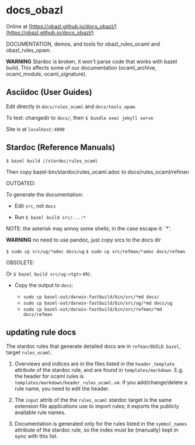 # docs_obazl

Online at [https://obazl.github.io/docs_obazl/](https://obazl.github.io/docs_obazl/)

DOCUMENTATION, demos, and tools for obazl_rules_ocaml and obazl_rules_opam.

**WARNING** Stardoc is broken, it won't parse code that works with
bazel build. This affects some of our documentation (ocaml_archive, ocaml_module, ocaml_signature).

## Asciidoc (User Guides)

Edit directly in `docs/rules_ocaml` and `docs/tools_opam`.

To test:  changedir to `docs/`, then `$ bundle exec jekyll serve`

Site is at `localhost:4000`

## Stardoc (Reference Manuals)

`$ bazel build //stardoc/rules_ocaml`

Then copy bazel-bin/stardoc/rules_ocaml.adoc to docs/rules_ocaml/refman

OUTDATED:

To generate the documentation:

* Edit `src`, not `docs`

* Run `$ bazel build src/...:*`

NOTE: the asterisk may annoy some shells; in the case escape it: `\*'.

**WARNING** no need to use pandoc, just copy srcs to the docs dir

`$ sudo cp src/ug/*adoc docs/ug`
`$ sudo cp src/refman/*adoc docs/refman`

OBSOLETE:

Or `$ bazel build src/ug:<tgt>` etc.

* Copy the output to `docs`:

  * `sudo cp bazel-out/darwin-fastbuild/bin/src/*md docs/`
  * `sudo cp bazel-out/darwin-fastbuild/bin/src/ug/*md docs/ug`
  * `sudo cp bazel-out/darwin-fastbuild/bin/src/refman/*md docs/refman`

## updating rule docs

The stardoc rules that generate detailed docs are in
`refman/BUILD.bazel`, target `rules_ocaml`.

1. Overviews and indices are in the files listed in the
   `header_template` attribute of the stardoc rule, and are found in
   `templates/markdown`. E.g. the header for ocaml rules is
   `templates/markdown/header_rules_ocaml.vm`. If you
   add/change/delete a rule name, you need to edit the header.

2. The `input` attrib of the the `rules_ocaml` stardoc target is the
   same extension file applications use to import rules; it exports
   the publicly available rule names.

3. Documentation is generated only for the rules listed in the
   `symbol_names` attribute of the stardoc rule, so the index must be
   (manually) kept in sync with this list.

